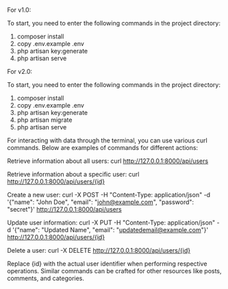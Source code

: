 For v1.0:

To start, you need to enter the following commands in the project directory:
  1. composer install
  2. copy .env.example .env
  3. php artisan key:generate
  4. php artisan serve



For v2.0:

To start, you need to enter the following commands in the project directory:
  1. composer install
  2. copy .env.example .env
  3. php artisan key:generate
  4. php artisan migrate
  5. php artisan serve


For interacting with data through the terminal, you can use various curl commands. Below are examples of commands for different actions:

Retrieve information about all users:
curl http://127.0.0.1:8000/api/users

Retrieve information about a specific user:
curl http://127.0.0.1:8000/api/users/{id}

Create a new user:
curl -X POST -H "Content-Type: application/json" -d '{"name": "John Doe", "email": "john@example.com", "password": "secret"}' http://127.0.0.1:8000/api/users

Update user information:
curl -X PUT -H "Content-Type: application/json" -d '{"name": "Updated Name", "email": "updatedemail@example.com"}' http://127.0.0.1:8000/api/users/{id}

Delete a user:
curl -X DELETE http://127.0.0.1:8000/api/users/{id}

Replace {id} with the actual user identifier when performing respective operations. Similar commands can be crafted for other resources like posts, comments, and categories.
